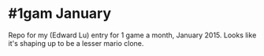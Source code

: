 
\#1gam January
===========

Repo for my (Edward Lu) entry for 1 game a month, January 2015. Looks like it's shaping up to be a lesser mario clone.
